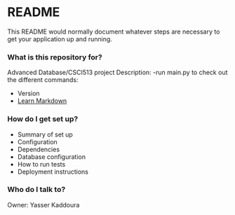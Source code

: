 # README #

This README would normally document whatever steps are necessary to get your application up and running.

### What is this repository for? ###

Advanced Database/CSCI513 project
Description:
-run main.py to check out the different commands:

* Version
* [Learn Markdown](https://bitbucket.org/tutorials/markdowndemo)

### How do I get set up? ###

* Summary of set up
* Configuration
* Dependencies
* Database configuration
* How to run tests
* Deployment instructions

### Who do I talk to? ###

Owner: Yasser Kaddoura